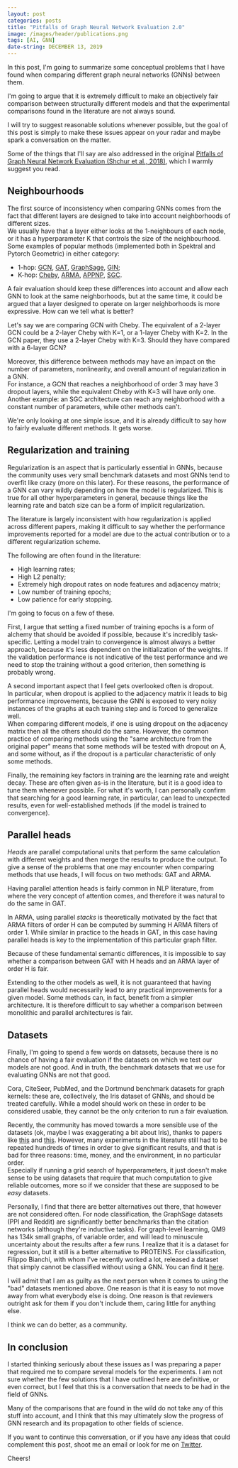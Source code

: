 ```yaml
---
layout: post
categories: posts
title: "Pitfalls of Graph Neural Network Evaluation 2.0"
image: /images/header/publications.png
tags: [AI, GNN]
date-string: DECEMBER 13, 2019
---
```


In this post, I'm going to summarize some conceptual problems that I have found when comparing different graph neural networks (GNNs) between them.

I'm going to argue that it is extremely difficult to make an objectively fair comparison between structurally different models and that the experimental comparisons found in the literature are not always sound. 

I will try to suggest reasonable solutions whenever possible, but the goal of this post is simply to make these issues appear on your radar and maybe spark a conversation on the matter.

Some of the things that I'll say are also addressed in the original [Pitfalls of Graph Neural Network Evaluation (Shchur et al., 2018)](https://arxiv.org/abs/1811.05868), which I warmly suggest you read.

<!--more-->

## Neighbourhoods

The first source of inconsistency when comparing GNNs comes from the fact that different layers are designed to take into account neighborhoods of different sizes.  
We usually have that a layer either looks at the 1-neighbours of each node, or it has a hyperparameter K that controls the size of the neighbourhood. Some examples of popular methods (implemented both in Spektral and Pytorch Geometric) in either category: 

- 1-hop: [GCN](https://arxiv.org/abs/1609.02907), [GAT](https://arxiv.org/abs/1710.10903), [GraphSage](https://arxiv.org/abs/1706.02216), [GIN](https://arxiv.org/abs/1810.00826);
- K-hop: [Cheby](https://arxiv.org/abs/1606.09375), [ARMA](https://arxiv.org/abs/1901.01343), [APPNP](https://arxiv.org/abs/1810.05997), [SGC](https://arxiv.org/abs/1902.07153).


A fair evaluation should keep these differences into account and allow each GNN to look at the same neighborhoods, but at the same time, it could be argued that a layer designed to operate on larger neighborhoods is more expressive. How can we tell what is better?

Let's say we are comparing GCN with Cheby. The equivalent of a 2-layer GCN could be a 2-layer Cheby with K=1, or a 1-layer Cheby with K=2. In the GCN paper, they use a 2-layer Cheby with K=3. Should they have compared with a 6-layer GCN?

Moreover, this difference between methods may have an impact on the number of parameters, nonlinearity, and overall amount of regularization in a GNN.   
For instance, a GCN that reaches a neighborhood of order 3 may have 3 dropout layers, while the equivalent Cheby with K=3 will have only one.    
Another example: an SGC architecture can reach any neighborhood with a constant number of parameters, while other methods can't. 

We're only looking at one simple issue, and it is already difficult to say how to fairly evaluate different methods. It gets worse.


## Regularization and training

Regularization is an aspect that is particularly essential in GNNs, because the community uses very small benchmark datasets and most GNNs tend to overfit like crazy (more on this later).
For these reasons, the performance of a GNN can vary wildly depending on how the model is regularized. This is true for all other hyperparameters in general, because things like the learning rate and batch size can be a form of implicit regularization.

The literature is largely inconsistent with how regularization is applied across different papers, making it difficult to say whether the performance improvements reported for a model are due to the actual contribution or to a different regularization scheme. 

The following are often found in the literature: 

- High learning rates;
- High L2 penalty;
- Extremely high dropout rates on node features and adjacency matrix;
- Low number of training epochs;
- Low patience for early stopping.

I'm going to focus on a few of these.

First, I argue that setting a fixed number of training epochs is a form of alchemy that should be avoided if possible, because it's incredibly task-specific. Letting a model train to convergence is almost always a better approach, because it's less dependent on the initialization of the weights. If the validation performance is not indicative of the test performance and we need to stop the training without a good criterion, then something is probably wrong. 

A second important aspect that I feel gets overlooked often is dropout.   
In particular, when dropout is applied to the adjacency matrix it leads to big performance improvements, because the GNN is exposed to very noisy instances of the graphs at each training step and is forced to generalize well.   
When comparing different models, if one is using dropout on the adjacency matrix then all the others should do the same. However, the common practice of comparing methods using the "same architecture from the original paper" means that some methods will be tested with dropout on A, and some without, as if the dropout is a particular characteristic of only some methods.

Finally, the remaining key factors in training are the learning rate and weight decay. 
These are often given as-is in the literature, but it is a good idea to tune them whenever possible. For what it's worth, I can personally confirm that searching for a good learning rate, in particular, can lead to unexpected results, even for well-established methods (if the model is trained to convergence).

## Parallel heads

_Heads_ are parallel computational units that perform the same calculation with different weights and then merge the results to produce the output. To give a sense of the problems that one may encounter when comparing methods that use heads, I will focus on two methods: GAT and ARMA. 

Having parallel attention heads is fairly common in NLP literature, from where the very concept of attention comes, and therefore it was natural to do the same in GAT. 

In ARMA, using parallel _stacks_ is theoretically motivated by the fact that ARMA filters of order H can be computed by summing H ARMA filters of order 1. While similar in practice to the heads in GAT, in this case having parallel heads is key to the implementation of this particular graph filter. 

Because of these fundamental semantic differences, it is impossible to say whether a comparison between GAT with H heads and an ARMA layer of order H is fair. 

Extending to the other models as well, it is not guaranteed that having parallel heads would necessarily lead to any practical improvements for a given model. Some methods can, in fact, benefit from a simpler architecture. 
It is therefore difficult to say whether a comparison between monolithic and parallel architectures is fair. 

## Datasets

Finally, I'm going to spend a few words on datasets, because there is no chance of having a fair evaluation if the datasets on which we test our models are not good. And in truth, the benchmark datasets that we use for evaluating GNNs are not that good.

Cora, CiteSeer, PubMed, and the Dortmund benchmark datasets for graph kernels: these are, collectively, the Iris dataset of GNNs, and should be treated carefully. While a model should work on these in order to be considered usable, they cannot be the only criterion to run a fair evaluation. 

Recently, the community has moved towards a more sensible use of the datasets (ok, maybe I was exaggerating a bit about Iris), thanks to papers like [this](https://arxiv.org/abs/1811.05868) and [this](https://arxiv.org/abs/1910.12091). However, many experiments in the literature still had to be repeated hundreds of times in order to give significant results, and that is bad for three reasons: time, money, and the environment, in no particular order.  
Especially if running a grid search of hyperparameters, it just doesn't make sense to be using datasets that require that much computation to give reliable outcomes, more so if we consider that these are supposed to be _easy_ datasets.

Personally, I find that there are better alternatives out there, that however are not considered often. For node classification, the GraphSage datasets (PPI and Reddit) are significantly better benchmarks than the citation networks (although they're inductive tasks). 
For graph-level learning, QM9 has 134k small graphs, of variable order, and will lead to minuscule uncertainty about the results after a few runs. I realize that it is a dataset for regression, but it still is a better alternative to PROTEINS. 
For classification, Filippo Bianchi, with whom I've recently worked a lot, released a dataset that simply cannot be classified without using a GNN. You can find it [here](https://github.com/FilippoMB/Benchmark_dataset_for_graph_classification).

I will admit that I am as guilty as the next person when it comes to using the "bad" datasets mentioned above. One reason is that it is easy to not move away from what everybody else is doing. One reason is that reviewers outright ask for them if you don't include them, caring little for anything else. 

I think we can do better, as a community.

## In conclusion

I started thinking seriously about these issues as I was preparing a paper that required me to compare several models for the experiments. 
I am not sure whether the few solutions that I have outlined here are definitive, or even correct, but I feel that this is a conversation that needs to be had in the field of GNNs. 

Many of the comparisons that are found in the wild do not take any of this stuff into account, and I think that this may ultimately slow the progress of GNN research and its propagation to other fields of science. 

If you want to continue this conversation, or if you have any ideas that could complement this post, shoot me an email or look for me on [Twitter](https://twitter.com/riceasphait).

Cheers!
